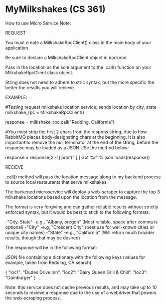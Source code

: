 # MyMilkshakes (CS 361)
How to use Micro Service Note: 

REQUEST

You must create a  MilkshakeRpcClient() class in the main body of your application

Be sure to declare a MilkshakeRpcClient object in backend

Pass in the location as the sole argument to the .call() function on your MilkshakeRpcClient class object.

String does not need to adhere to stric syntax, but the more specific the better the results you will recieve.

EXAMPLE:

#Testing request milkshake location service; sends location by city, state
milkshake_rpc = MilkshakeRpcClient()

response = milkshake_rpc.call("Redding, California")

#You must strip the first 2 chars from the respons string, due to how RabbitMQ places body-designating chars at the beginning. It is also important to remove the null terminator at the end of the string, before the response may be loaded as a JSON.USe the method below:

response = response[2:-1]
print(" [.] Got %r" % json.loads(response))

RECIEVE

.call() method will pass the location message along to my backend process to source local restaurants that serve milkshakes.

The backened microservice will deploy a web-scraper to capture the top 3 milkshake locations based upon the location from the message.

The format is very forgiving and can gather reliable results without strictly enforced syntax, but it would be best to stick to the following formats:

-"City, State"
  -e.g., "Albany, oregon" (Most reliable, space after comma is optional)
-"City"
  -e.g, "Crescent City" (best use for well-known cities or unique city names)
-"State"
  -e.g., "California" (Will return much broader results, though that may be desired)

The response will be in the following format:

JSON file containing a dictionary with the following keys (values for example, taken from Redding, CA search):

{
    "loc1": "Dudes Drive Inn", 
    "loc2": "Dairy Queen Grill & Chill", 
    "loc3": "Damburger"
}
  
Note: this service does not cache previous results, and may take up to 10 seconds to recieve a response due to the use of a webdriver that powers the web-scraping process.
  

